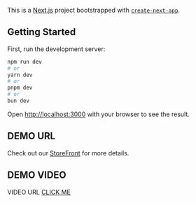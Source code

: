 This is a [Next.js](https://nextjs.org/) project bootstrapped with [`create-next-app`](https://github.com/vercel/next.js/tree/canary/packages/create-next-app).

## Getting Started

First, run the development server:

```bash
npm run dev
# or
yarn dev
# or
pnpm dev
# or
bun dev
```

Open [http://localhost:3000](http://localhost:3000) with your browser to see the result.

## DEMO URL

Check out our [StoreFront](https://storefront-task.vercel.app/) for more details.

## DEMO VIDEO

VIDEO URL [CLICK ME](https://drive.google.com/file/d/17b8_nw2OqcS3fwX757-ZcdBOAdTxHXJn/view?t=6)
